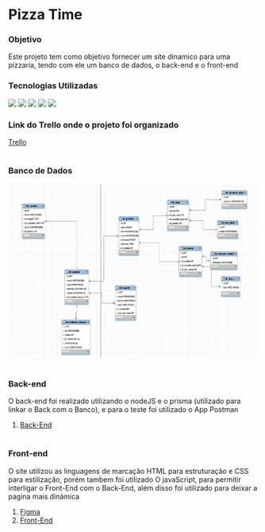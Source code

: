# Pizza Time

### Objetivo
Este projeto tem como objetivo fornecer um site dinamico para uma pizzaria, tendo com ele um banco de dados, o back-end e o front-end


### Tecnologias Utilizadas

<img height="40em" src="https://cdn.jsdelivr.net/gh/devicons/devicon/icons/vscode/vscode-original.svg" /> <img height="40em" src="https://cdn.iconscout.com/icon/free/png-128/postman-3521648-2945092.png"/>
<img height="40em" src="https://cdn.jsdelivr.net/gh/devicons/devicon/icons/figma/figma-original.svg" /> <img height="40em" src="https://cdn.jsdelivr.net/gh/devicons/devicon/icons/git/git-original.svg" /> 
<img height="40em" src="https://dashboard.snapcraft.io/site_media/appmedia/2020/04/mysql-workbench.png">
           

### Link do Trello onde o projeto foi organizado 
 <a href="https://trello.com/invite/projetopizzatime/ATTI21cd4733a7226de98ec7cb1862423dc49C21E2B9"> Trello</a>

#

### Banco de Dados

<img height="350em" width="500em" src="./img/banco.png" alt="">   

#

### Back-end

O back-end foi realizado utilizando o nodeJS e o prisma (utilizado para linkar o Back com o Banco), e para o teste foi utilizado o App Postman

1. <a href="https://github.com/arthuraugusn/pizza-time-back-end">Back-End</a>

#

### Front-end

O site utilizou as linguagens de marcação HTML para estruturação e CSS para estilização, porém tambem foi utilizado O javaScript, para permitir interligar o Front-End com o Back-End, além disso foi utilizado para deixar a pagina mais dinámica 

1. <a href="https://www.figma.com/file/MXa6NKlw0thT81J3xqLMdn/Protótipo?node-id=0%3A1&t=Aa6FHLd6QHsenSbp-0"> Figma</a>
2. <a href="https://github.com/HeitorPontieri/pizza-frontend">Front-End</a>





